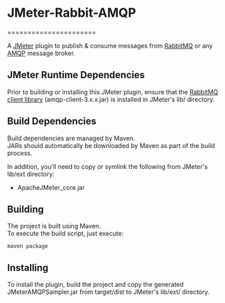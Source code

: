 # JMeter-Rabbit-AMQP
======================

A [JMeter](http://jmeter.apache.org/) plugin to publish & consume messages from [RabbitMQ](http://www.rabbitmq.com/) or any [AMQP](http://www.amqp.org/) message broker.


JMeter Runtime Dependencies
---------------------------

Prior to building or installing this JMeter plugin, ensure that the [RabbitMQ client library](https://www.rabbitmq.com/java-client.html) (amqp-client-3.x.x.jar) is installed in JMeter's lib/ directory.


Build Dependencies
------------------

Build dependencies are managed by Maven.<br>
JARs should automatically be downloaded by Maven as part of the build process.

In addition, you'll need to copy or symlink the following from JMeter's lib/ext directory:
* ApacheJMeter_core.jar

Building
--------

The project is built using Maven.<br>
To execute the build script, just execute:

```
maven package
```

Installing
----------

To install the plugin, build the project and copy the generated JMeterAMQPSampler.jar from target/dist to JMeter's lib/ext/ directory.
